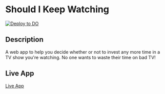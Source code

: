 # Should I Keep Watching

[![Deploy to DO](https://mp-assets1.sfo2.digitaloceanspaces.com/deploy-to-do/do-btn-blue.svg)](https://cloud.digitalocean.com/apps/new?repo=https://github.com/bmpickford/shouldikeepwatching/tree/main)

## Description

A web app to help you decide whether or not to invest any more time in a TV show you're watching. No one wants to waste their time on bad TV!

## Live App

[Live App](https://shouldikeepwatching-kpcfk.ondigitalocean.app/)